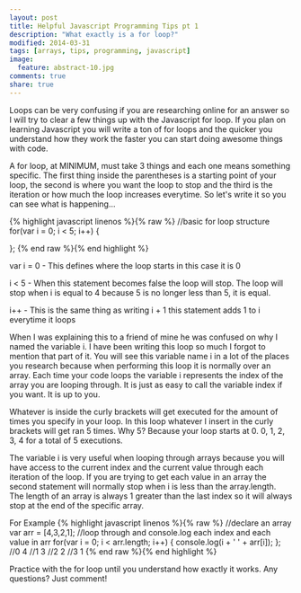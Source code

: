 ```yaml
---
layout: post
title: Helpful Javascript Programming Tips pt 1
description: "What exactly is a for loop?"
modified: 2014-03-31
tags: [arrays, tips, programming, javascript]
image:
  feature: abstract-10.jpg
comments: true
share: true
---
```


Loops can be very confusing if you are researching online for an answer so I will try to clear a few things up with the Javascript for loop. If you plan on learning Javascript you will write a ton of for loops and the quicker you understand how they work the faster you can start doing awesome things with code.

A for loop, at MINIMUM, must take 3 things and each one means something specific. The first thing inside the parentheses is a starting point of your loop, the second is where you want the loop to stop and the third is the iteration or how much the loop increases everytime. So let's write it so you can see what is happening...

{% highlight javascript linenos %}{% raw %}
//basic for loop structure
for(var i = 0; i < 5; i++) {

};
{% end raw %}{% end highlight %}


var i = 0 - This defines where the loop starts in this case it is 0

i < 5 - When this statement becomes false the loop will stop. The loop will stop when i is equal to 4 because 5 is no longer less than 5, it is equal.

i++ - This is the same thing as writing i + 1 this statement adds 1 to i everytime it loops

When I was explaining this to a friend of mine he was confused on why I named the variable i. I have been writing this loop so much I forgot to mention that part of it. You will see this variable name i in a lot of the places you research because when performing this loop it is normally over an array. Each time your code loops the variable i represents the index of the array you are looping through. It is just as easy to call the variable index if you want. It is up to you.

Whatever is inside the curly brackets will get executed for the amount of times you specify in your loop. In this loop whatever I insert in the curly brackets will get ran 5 times. Why 5? Because your loop starts at 0. 0, 1, 2, 3, 4 for a total of 5 executions.

The variable i is very useful when looping through arrays because you will have access to the current index and the current value through each iteration of the loop. If you are trying to get each value in an array the second statement will normally stop when i is less than the array.length. The length of an array is always 1 greater than the last index so it will always stop at the end of the specific array.

For Example
{% highlight javascript linenos %}{% raw %}
//declare an array
var arr = [4,3,2,1];
//loop through and console.log each index and each value in arr
for(var i = 0; i < arr.length; i++) {
  console.log(i + ' ' + arr[i]);
};
//0 4
//1 3
//2 2
//3 1
{% end raw %}{% end highlight %}

Practice with the for loop until you understand how exactly it works. Any questions? Just comment!





